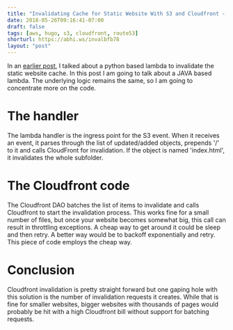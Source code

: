 ```yaml
---
title: "Invalidating Cache for Static Website With S3 and Cloudfront - Part 2"
date: 2018-05-26T09:16:41-07:00
draft: false
tags: [aws, hugo, s3, cloudfront, route53]
shorturl: https://abhi.ws/invalbfb78
layout: "post"
---
```

In an [earlier post](https://aniotaofthought.com/posts/invalidating-cache-static-website-s3-cloudfront/), I talked about a python based lambda to invalidate the static website cache. In this post I am going to talk about a JAVA based lambda. The underlying logic remains the same, so I am going to concentrate more on the code.

The handler
===========
The lambda handler is the ingress point for the S3 event. When it receives an event, it parses through the list of updated/added objects, prepends '/' to it and calls CloudFront for invalidation. If the object is named 'index.html', it invalidates the whole subfolder. 

<script src="https://gist.github.com/adeydas/71f251fc810e0ef3e2612431876afe45.js"></script>

The Cloudfront code
===================
The Cloudfront DAO batches the list of items to invalidate and calls Cloudfront to start the invalidation process. This works fine for a small number of files, but once your website becomes somewhat big, this call can result in throttling exceptions. A cheap way to get around it could be sleep and then retry. A better way would be to backoff exponentially and retry. This piece of code employs the cheap way.

<script src="https://gist.github.com/adeydas/3217afbb31fe132e7cebab83ec6e9863.js"></script>

Conclusion
==========
Cloudfront invalidation is pretty straight forward but one gaping hole with this solution is the number of invalidation requests it creates. While that is fine for smaller websites, bigger websites with thousands of pages would probably be hit with a high Cloudfront bill without support for batching requests.
